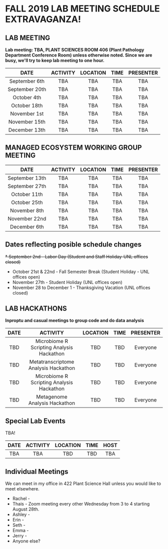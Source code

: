 # FALL 2019 LAB MEETING SCHEDULE EXTRAVAGANZA!

## __LAB MEETING__

__Lab meeting: TBA, PLANT SCIENCES ROOM 406 (Plant Pathology Department Conference Room) unless otherwise noted. Since we are busy, we'll try to keep lab meeting to one hour.__

**DATE** | **ACTIVITY** | **LOCATION** | **TIME** | **PRESENTER**
:-----:|:-----:|:-----:|:-----:|:-----:
September 6th | TBA | TBA | TBA | TBA
September 20th | TBA | TBA | TBA | TBA
October 4th | TBA | TBA | TBA | TBA
October 18th | TBA | TBA | TBA | TBA
November 1st | TBA | TBA | TBA | TBA
November 15th | TBA | TBA | TBA | TBA
December 13th | TBA | TBA | TBA | TBA


## __MANAGED ECOSYSTEM WORKING GROUP MEETING__

**DATE** | **ACTIVITY** | **LOCATION** | **TIME** | **PRESENTER**
:-----:|:-----:|:-----:|:-----:|:-----:
September 13th | TBA | TBA | TBA | TBA
September 27th | TBA | TBA | TBA | TBA
October 11th | TBA | TBA | TBA | TBA
October 25th | TBA | TBA | TBA | TBA
November 8th | TBA | TBA | TBA | TBA
November 22nd | TBA | TBA | TBA | TBA
December 6th | TBA | TBA | TBA | TBA


## Dates reflecting posible schedule changes
~~* September 2nd - Labor Day (Student and Staff Holiday-UNL offices closed)~~
* October 21st & 22nd  - Fall Semester Break (Student Holiday - UNL offices open)
* November 27th - Student Holiday (UNL offices open)
* November 28 to December 1 - Thanksgiving Vacation (UNL offices closed)


## __LAB HACKATHONS__

__Inproptu and casual meetings to group code and do data analysis__

**DATE** | **ACTIVITY** | **LOCATION** | **TIME** | **PRESENTER**
:-----:|:-----:|:-----:|:-----:|:-----:
TBD | Microbiome R Scripting Analysis Hackathon | TBD | TBD | Everyone
TBD | Metatranscriptome Analysis Hackathon | TBD | TBD | Everyone
TBD | Microbiome R Scripting Analysis Hackathon | TBD | TBD | Everyone
TBD | Metagenome Analysis Hackathon | TBD | TBD | Everyone


## __Special Lab Events__

TBA!

**DATE** | **ACTIVITY** | **LOCATION** | **TIME** | **HOST**
:-----:|:-----:|:-----:|:-----:|:-----:
TBA | TBA | TBD | TBD | TBA


## __Individual Meetings__

We can meet in my office in 422 Plant Science Hall unless you would like to meet elsewhere. 

* Rachel - 
* Thais - Zoom meeting every other Wednesday from 3 to 4 starting August 28th.
* Ashley - 
* Erin - 
* Seth -
* Emma - 
* Jerry - 
* Anyone else?
